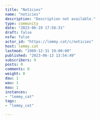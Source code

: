 ```yaml
---
title: "Notícies" 
name: "noticies"
description: "Description not available."
type: community
date: "2023-06-19 17:58:31"
draft: false
nsfw: false
actor_id: "https://lemmy.cat/c/noticies"
host: lemmy.cat
lastmod: "1969-12-31 19:00:00"
published: "2023-06-13 13:54:49"
subscribers: 9
posts: 0
comments: 0
weight: 0
dau: 1
wau: 1
mau: 1
instances:
- "lemmy_cat"
tags: 
- "lemmy_cat"

---
```

